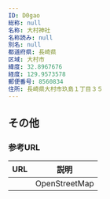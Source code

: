 ```yaml
---
ID: D0gao
総称: null
名称: 大村神社
名称読み: null
別名: null
都道府県: 長崎県
区域: 大村市
緯度: 32.8967676
経度: 129.9573578
郵便番号: 8560834
住所: 長崎県大村市玖島１丁目３５
---
```


## その他

### 参考URL

| URL | 説明          |
| --- | ------------- |
|     | OpenStreetMap |

